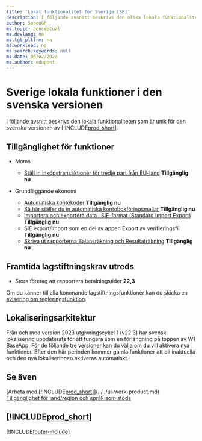 ```yaml
---
title: 'Lokal funktionalitet för Sverige [SE]'
description: I följande avsnitt beskrivs den olika lokala funktionaliteten i den svenska versionen av Business Central.
author: SorenGP
ms.topic: conceptual
ms.devlang: na
ms.tgt_pltfrm: na
ms.workload: na
ms.search.keywords: null
ms.date: 06/02/2023
ms.author: edupont
---
```

# <a name="sweden-local-functionality-in-the-swedish-version" />Sverige lokala funktioner i den svenska versionen

I följande avsnitt beskrivs den lokala funktionaliteten som är unik för den svenska versionen av [!INCLUDE[prod_short](../../includes/prod_short.md)].  

## <a name="feature-availability" />Tillgänglighet för funktioner

* Moms
    * [Ställ in inköpstransaktioner för tredje part från EU-land](how-to-set-up-eu-third-party-purchase-transactions.md) **Tillgänglig nu**

* Grundläggande ekonomi
    * [Automatiska kontokoder](automatic-account-codes.md) **Tillgänglig nu**
    * [Så här ställer du in automatiska kontobokföringsmallar](how-to-set-up-automatic-account-posting-groups.md)  **Tillgänglig nu**
    * [Importera och exportera data i SIE-format (Standard Import Export)](how-to-import-and-export-data-in-standard-import-export-format.md) **Tillgänglig nu**  
    * SIE export/import som en del av appen Export av verifieringsfil **Tillgänglig nu**
    * [Skriva ut rapporterna Balansräkning och Resultaträkning](how-to-print-balance-sheet-and-income-statement-reports.md) **Tillgänglig nu**  

## <a name="future-legislation-requirements-being-investigated" />Framtida lagstiftningskrav utreds

* Stora företag att rapportera betalningstider **22,3**

Om du känner till alla kommande lagstiftningsfunktioner kan du skicka en [avisering om regleringsfunktion](https://forms.office.com/pages/responsepage.aspx?id=v4j5cvGGr0GRqy180BHbRwkeauYiJKZOpJ0CtKuVmJlURURaMlQ4Rk05UFY4NkVEOTA0MUU5WThXSC4u).

## <a name="localization-architecture" />Lokaliseringsarkitektur

Från och med version 2023 utgivningscykel 1 (v22.3) har svensk lokalisering uppdaterats för att fungera som en förlängning på toppen av W1 BaseApp. För de följande tre versioner kan du välja om du vill aktivera nya funktioner. Efter den här perioden kommer gamla funktioner att bli inaktuella och den nya lokaliseringen aktiveras automatiskt. 

## <a name="see-also" />Se även

[Arbeta med [!INCLUDE[prod_short](../../includes/prod_short.md)]](../../ui-work-product.md)  
[Tillgänglighet för land/region och språk som stöds](/dynamics365/business-central/dev-itpro/compliance/apptest-countries-and-translations)  

## <a name="includeprodshortincludesfreetrialmdmd" />[!INCLUDE[prod_short](../../includes/free_trial_md.md)]


[!INCLUDE[footer-include](../../includes/footer-banner.md)]
